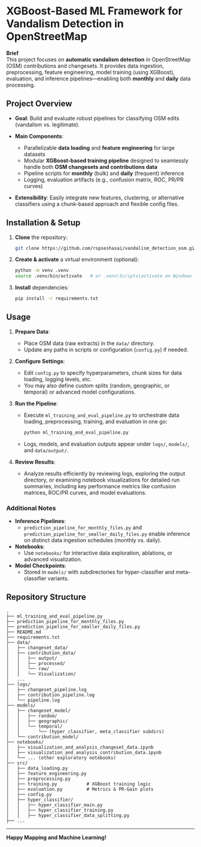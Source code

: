 # XGBoost-Based ML Framework for Vandalism Detection in OpenStreetMap

**Brief**  
This project focuses on **automatic vandalism detection** in OpenStreetMap (OSM) contributions and changesets. It provides data ingestion, preprocessing, feature engineering, model training (using XGBoost), evaluation, and inference pipelines—enabling both **monthly** and **daily** data processing.

## Project Overview
- **Goal**: Build and evaluate robust pipelines for classifying OSM edits (vandalism vs. legitimate).

- **Main Components**:
  - Parallelizable **data loading** and **feature engineering** for large datasets
  - Modular **XGBoost-based training pipeline** designed to seamlessly handle both **OSM changesets and contributions data**
  - Pipeline scripts for **monthly** (bulk) and **daily** (frequent) inference
  - Logging, evaluation artifacts (e.g., confusion matrix, ROC, PR/PR curves)
- **Extensibility**: Easily integrate new features, clustering, or alternative classifiers using a chunk-based approach and flexible config files.

## Installation & Setup
1. **Clone** the repository:
   ```bash
   git clone https://github.com/rspseshasai/vandalism_detection_osm.git
   ```
2. **Create & activate** a virtual environment (optional):
   ```bash
   python -m venv .venv
   source .venv/bin/activate   # or .venv\Scripts\activate on Windows
   ```
3. **Install** dependencies:
   ```bash
   pip install -r requirements.txt
   ```

## Usage
1. **Prepare Data**:  
   - Place OSM data (raw extracts) in the `data/` directory.  
   - Update any paths in scripts or configuration (`config.py`) if needed.


2. **Configure Settings**:  
   - Edit `config.py` to specify hyperparameters, chunk sizes for data loading, logging levels, etc.  
   - You may also define custom splits (random, geographic, or temporal) or advanced model configurations.


3. **Run the Pipeline**:  
   - Execute `ml_training_and_eval_pipeline.py` to orchestrate data loading, preprocessing, training, and evaluation in one go:
     ```bash
     python ml_training_and_eval_pipeline.py
     ```
   - Logs, models, and evaluation outputs appear under `logs/`, `models/`, and `data/output/`.


4. **Review Results**:  
   - Analyze results efficiently by reviewing logs, exploring the output directory, or examining notebook visualizations for detailed run summaries, including key performance metrics like confusion matrices, ROC/PR curves, and model evaluations.

### Additional Notes
- **Inference Pipelines**:  
  - `prediction_pipeline_for_monthly_files.py` and `prediction_pipeline_for_smaller_daily_files.py` enable inference on distinct data ingestion schedules (monthly vs. daily).  
- **Notebooks**:  
  - Use `notebooks/` for interactive data exploration, ablations, or advanced visualization.  
- **Model Checkpoints**:  
  - Stored in `models/` with subdirectories for hyper-classifier and meta-classifier variants.  

## Repository Structure
```
.
├── ml_training_and_eval_pipeline.py
├── prediction_pipeline_for_monthly_files.py
├── prediction_pipeline_for_smaller_daily_files.py
├── README.md
├── requirements.txt
├── data/
│   ├── changeset_data/
│   ├── contribution_data/
│   │   ├── output/
│   │   ├── processed/
│   │   └── raw/
│   │   └── Visualization/
│   ...
├── logs/
│   ├── changeset_pipeline.log
│   ├── contribution_pipeline.log
│   └── pipeline.log
├── models/
│   ├── changeset_model/
│   │   ├── random/
│   │   ├── geographic/
│   │   └── temporal/
│   │       └── (hyper_classifier, meta_classifier subdirs)
│   └── contribution_model/
├── notebooks/
│   ├── visualization_and_analysis_changeset_data.ipynb
│   ├── visualization_and_analysis_contribution_data.ipynb
│   └── ... (other exploratory notebooks)
├── src/
│   ├── data_loading.py
│   ├── feature_engineering.py
│   ├── preprocessing.py
│   ├── training.py           # XGBoost training logic
│   ├── evaluation.py         # Metrics & PR-Gain plots
│   ├── config.py
│   ├── hyper_classifier/
│   │   ├── hyper_classifier_main.py
│   │   ├── hyper_classifier_training.py
│   │   ├── hyper_classifier_data_splitting.py
├── ...
```

---

**Happy Mapping and Machine Learning!**
